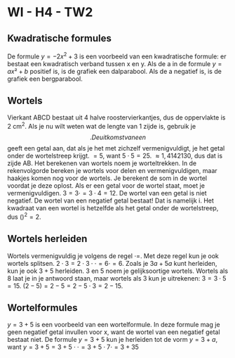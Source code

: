 # WI - H4 - TW2

## Kwadratische formules

De formule $y = - 2x^{2} + 3$ is een voorbeeld van een kwadratische formule: er bestaat een kwadratisch verband tussen x en y. Als de a in de formule $y = ax² + b$ positief is, is de grafiek een dalparabool. Als de a negatief is, is de grafiek een bergparabool.

## Wortels

Vierkant ABCD bestaat uit 4 halve roostervierkantjes, dus de oppervlakte is 2 cm<sup>2</sup>. Als je nu wilt weten wat de lengte van 1 zijde is, gebruik je $$. De uitkomst van een $$geeft een getal aan, dat als je het met zichzelf vermenigvuldigt, je het getal onder de wortelstreep krijgt. $= 5$, want $5 \cdot 5 = 25$. $\approx 1,4142130$, dus dat is zijde AB. Het berekenen van wortels noem je worteltrekken. In de rekenvolgorde bereken je wortels voor delen en vermenigvuldigen, maar haakjes komen nog voor de wortels. Je berekent de som in de wortel voordat je deze oplost. Als er een getal voor de wortel staat, moet je vermenigvuldigen. $3 = 3 \cdot = 3 \cdot 4 = 12$. De wortel van een getal is niet negatief. De wortel van een negatief getal bestaat! Dat is namelijk i. Het kwadraat van een wortel is hetzelfde als het getal onder de wortelstreep, dus $()^{2} = 2$.

## Wortels herleiden

Wortels vermenigvuldig je volgens de regel $\cdot =$. Met deze regel kun je ook wortels splitsen. $2 \cdot 3 = 2 \cdot 3 \cdot \cdot = 6 \cdot = 6$. Zoals je $3a + 5a$ kunt herleiden, kun je ook $3 + 5$ herleiden. $3$ en $5$ noem je gelijksoortige wortels. Wortels als $8$ laat je in je antwoord staan, maar wortels als $3$ kun je uitrekenen: $3 = 3 \cdot 5 = 15$. $(2 - 5) = 2 - 5 = 2 - 5 \cdot 3 = 2 - 15$.

## Wortelformules

$y = 3 + 5$ is een voorbeeld van een wortelformule. In deze formule mag je geen negatief getal invullen voor x, want de wortel van een negatief getal bestaat niet. De formule $y = 3 + 5$ kun je herleiden tot de vorm $y = 3 + a$, want $y = 3 + 5 = 3 + 5 \cdot \cdot = 3 + 5 \cdot 7 \cdot = 3 + 35$

